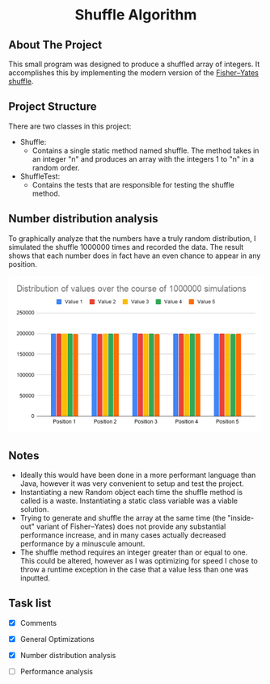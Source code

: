 <h1 align=center>Shuffle Algorithm</h1>

## About The Project

This small program was designed to produce a shuffled array of integers. It accomplishes this by implementing the modern version of the [Fisher–Yates shuffle](https://en.wikipedia.org/wiki/Fisher%E2%80%93Yates_shuffle). 

## Project Structure
There are two classes in this project:
 - Shuffle:
    - Contains a single static method named shuffle. The method takes in an integer "n" and produces an array with the integers 1 to "n" in a random order. 
 - ShuffleTest:
    - Contains the tests that are responsible for testing the shuffle method.
    
## Number distribution analysis
To graphically analyze that the numbers have a truly random distribution, I simulated the shuffle 1000000 times and recorded the data. The result shows that each number does in fact have an even chance to appear in any position.  

![Distribution](/img/distribution.png)


## Notes
 - Ideally this would have been done in a more performant language than Java, however it was very convenient to setup and test the project. 
 - Instantiating a new Random object each time the shuffle method is called is a waste. Instantiating a static class variable was a viable solution.
 - Trying to generate and shuffle the array at the same time (the "inside-out" variant of Fisher–Yates) does not provide any substantial performance increase, and in many cases actually decreased performance by a minuscule amount. 
 - The shuffle method requires an integer greater than or equal to one. This could be altered, however as I was optimizing for speed I chose to throw a runtime exception in the case that a value less than one was inputted. 

## Task list
 - [x] Comments
 - [x] General Optimizations
 - [x] Number distribution analysis
 - [ ] Performance analysis


